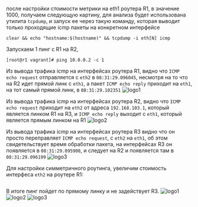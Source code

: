 после настройки стоимости метрики на eth1 роутера R1, в значение 1000, получаем следующую картину, для анализа будет 
использована утилита `tcpdump`, и запуск ее через такую команду, которая выводит только проходящие icmp пакеты на конкретном интерфейсе
```
clear && echo "hostname:$(hostname)" && tcpdump -i eth[N] icmp
```
Запускаем 1 пинг с R1 на R2, 
```
[root@r1 vagrant]# ping 10.0.0.2 -c 1
```

Из вывода трафика icmp на интерфейсах роутера R1, видно что `ICMP echo request` отправляется с `eth2` в `08:31:29.096045`, несмотря на то что на R2 идет прямой линк с `eth1`, а пакет `ICMP echo reply` приходит на `eth1`, на тот самый прямой линк, в `08:31:29.102351` ![logo1]

Из вывода трафика icmp на интерфейсах роутера R2, видно что `ICMP echo request` приходит на `eth2` от адреса `192.168.103.1`, который является линком R1 на R3, и `ICMP echo reply` выходит с `eth1`, который является прямым линком на R1 ![logo2]

Из вывода трафика icmp на интерфейсах роутера R3 видно что он просто переправляет `ICMP echo request`, с `eth2` на  `eth1`, об этом свидетельствует время обработки пакета, на интерфейсах R3 он появляется в `08:31:29.095908`, и следует на R2 и появляется там в `08:31:29.096199` ![logo3]

Для настройки симметричного роутинга, увеличим стоимость интерфеса `eth2` на роутере R1:
```

```
В итоге пинг пойдет по прямому линку и не задействует R3.
![logo1] ![logo2] ![logo3]

[logo1]: https://github.com/dbudakov/22.route/blob/master/image/asymmetry_route/R1_asymmetry_route.png
[logo2]: https://github.com/dbudakov/22.route/blob/master/image/asymmetry_route/R2_asymmetry_route.png
[logo3]: https://github.com/dbudakov/22.route/blob/master/image/asymmetry_route/R3_asymmetry_route.png
[logo4]: https://github.com/dbudakov/22.route/blob/master/image/asymmetry_route/R1_symmetry_route.png
[logo5]: https://github.com/dbudakov/22.route/blob/master/image/asymmetry_route/R1_symmetry_route.png
[logo6]: https://github.com/dbudakov/22.route/blob/master/image/asymmetry_route/R1_symmetry_route.png
